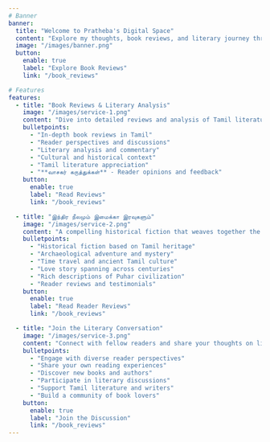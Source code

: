 ```yaml
---
# Banner
banner:
  title: "Welcome to Pratheba's Digital Space"
  content: "Explore my thoughts, book reviews, and literary journey through Tamil literature and contemporary writing."
  image: "/images/banner.png"
  button:
    enable: true
    label: "Explore Book Reviews"
    link: "/book_reviews"

# Features
features:
  - title: "Book Reviews & Literary Analysis"
    image: "/images/service-1.png"
    content: "Dive into detailed reviews and analysis of Tamil literature, contemporary works, and literary discussions."
    bulletpoints:
      - "In-depth book reviews in Tamil"
      - "Reader perspectives and discussions"
      - "Literary analysis and commentary"
      - "Cultural and historical context"
      - "Tamil literature appreciation"
      - "**வாசகர் கருத்துக்கள்** - Reader opinions and feedback"
    button:
      enable: true
      label: "Read Reviews"
      link: "/book_reviews"

  - title: "இந்திர நீலமும் இமைக்கா இரவுகளும்"
    image: "/images/service-2.png"
    content: "A compelling historical fiction that weaves together the ancient glory of Puhar (Poompuhar) with modern archaeological discoveries. Experience the journey through time and uncover the mysteries of the past."
    bulletpoints:
      - "Historical fiction based on Tamil heritage"
      - "Archaeological adventure and mystery"
      - "Time travel and ancient Tamil culture"
      - "Love story spanning across centuries"
      - "Rich descriptions of Puhar civilization"
      - "Reader reviews and testimonials"
    button:
      enable: true
      label: "Read Reader Reviews"
      link: "/book_reviews"

  - title: "Join the Literary Conversation"
    image: "/images/service-3.png"
    content: "Connect with fellow readers and share your thoughts on literature, storytelling, and the rich tradition of Tamil writing."
    bulletpoints:
      - "Engage with diverse reader perspectives"
      - "Share your own reading experiences"
      - "Discover new books and authors"
      - "Participate in literary discussions"
      - "Support Tamil literature and writers"
      - "Build a community of book lovers"
    button:
      enable: true
      label: "Join the Discussion"
      link: "/book_reviews"
---
```

